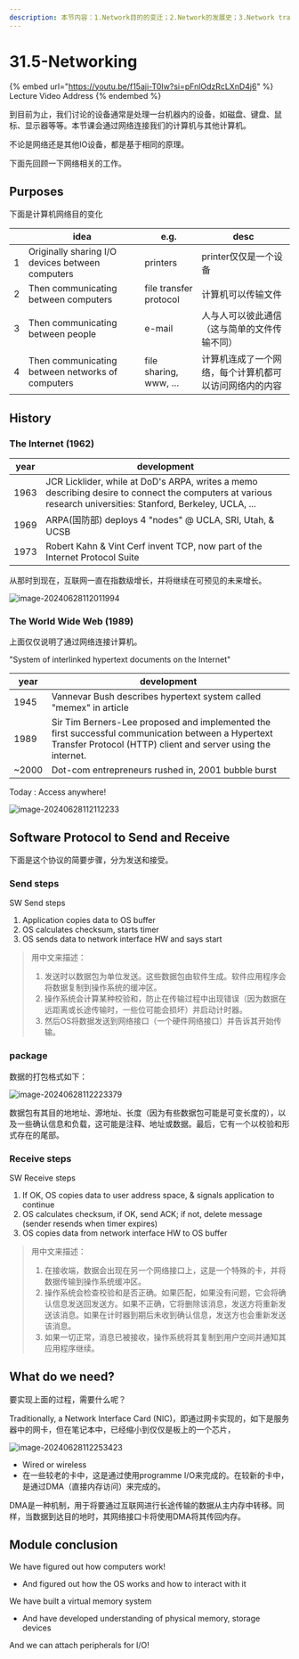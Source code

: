 ```yaml
---
description: 本节内容：1.Network目的的变迁；2.Network的发展史；3.Network transfer的步骤；4. NIC；
---
```


# 31.5-Networking

{% embed url="https://youtu.be/f15aji-T0Iw?si=pFnlOdzRcLXnD4j6" %}
Lecture Video Address
{% endembed %}

到目前为止，我们讨论的设备通常是处理一台机器内的设备，如磁盘、键盘、鼠标、显示器等等。本节课会通过网络连接我们的计算机与其他计算机。

不论是网络还是其他IO设备，都是基于相同的原理。

下面先回顾一下网络相关的工作。

## Purposes

下面是计算机网络目的变化

|      | idea                                             | e.g.                   | desc                                                   |
| ---- | ------------------------------------------------ | ---------------------- | ------------------------------------------------------ |
| 1    | Originally sharing I/O devices between computers | printers               | printer仅仅是一个设备                                  |
| 2    | Then communicating between computers             | file transfer protocol | 计算机可以传输文件                                     |
| 3    | Then communicating between people                | e-mail                 | 人与人可以彼此通信（这与简单的文件传输不同）           |
| 4    | Then communicating between networks of computers | file sharing, www, …   | 计算机连成了一个网络，每个计算机都可以访问网络内的内容 |

## History

### The Internet (1962)

| year | development                                                  |
| ---- | ------------------------------------------------------------ |
| 1963 | JCR Licklider, while at DoD's ARPA, writes a memo describing desire to connect the computers at various research universities: Stanford, Berkeley, UCLA, ... |
| 1969 | ARPA(国防部) deploys 4 "nodes" @ UCLA, SRI, Utah, & UCSB     |
| 1973 | Robert Kahn & Vint Cerf invent TCP, now part of the Internet Protocol Suite |

从那时到现在，互联网一直在指数级增长，并将继续在可预见的未来增长。

![image-20240628112011994](.image/image-20240628112011994.png)

### The World Wide Web (1989)

上面仅仅说明了通过网络连接计算机。

"System of interlinked hypertext documents on the Internet"

| year  | development                                                  |
| ----- | ------------------------------------------------------------ |
| 1945  | Vannevar Bush describes hypertext system called "memex" in article |
| 1989  | Sir Tim Berners-Lee proposed and implemented the first successful communication between a Hypertext Transfer Protocol (HTTP) client and server using the internet. |
| ~2000 | Dot-com entrepreneurs rushed in, 2001 bubble burst           |

Today : Access anywhere!

![image-20240628112112233](.image/image-20240628112112233.png)

## Software Protocol to Send and Receive

下面是这个协议的简要步骤，分为发送和接受。

### Send steps

SW Send steps

1. Application copies data to OS buffer
2. OS calculates checksum, starts timer
3. OS sends data to network interface HW and says start

> 用中文来描述：
>
> 1. 发送时以数据包为单位发送。这些数据包由软件生成。软件应用程序会将数据复制到操作系统的缓冲区。
> 2. 操作系统会计算某种校验和，防止在传输过程中出现错误（因为数据在远距离或长途传输时，一些位可能会损坏）并启动计时器。
> 3. 然后OS将数据发送到网络接口（一个硬件网络接口）并告诉其开始传输。

### package

数据的打包格式如下：

![image-20240628112223379](.image/image-20240628112223379.png)

数据包有其目的地地址、源地址、长度（因为有些数据包可能是可变长度的），以及一些确认信息和负载，这可能是注释、地址或数据。最后，它有一个以校验和形式存在的尾部。

### Receive steps

SW Receive steps

1. If OK, OS copies data to user address space, & signals application to continue
2. OS calculates checksum, if OK, send ACK; if not, delete message (sender resends when timer expires)
3. OS copies data from network interface HW to OS buffer

> 用中文来描述：
>
> 1. 在接收端，数据会出现在另一个网络接口上，这是一个特殊的卡，并将数据传输到操作系统缓冲区。
> 2. 操作系统会检查校验和是否正确。如果匹配，如果没有问题，它会将确认信息发送回发送方。如果不正确，它将删除该消息，发送方将重新发送该消息。如果在计时器到期后未收到确认信息，发送方也会重新发送该消息。
> 3. 如果一切正常，消息已被接收，操作系统将其复制到用户空间并通知其应用程序继续。

## What do we need?

要实现上面的过程，需要什么呢？

Traditionally, a Network Interface Card (NIC)，即通过网卡实现的，如下是服务器中的网卡，但在笔记本中，已经缩小到仅仅是板上的一个芯片，

![image-20240628112253423](.image/image-20240628112253423.png)

- Wired or wireless
- 在一些较老的卡中，这是通过使用programme I/O来完成的。在较新的卡中，是通过DMA（直接内存访问）来完成的。

DMA是一种机制，用于将要通过互联网进行长途传输的数据从主内存中转移。同样，当数据到达目的地时，其网络接口卡将使用DMA将其传回内存。

## Module conclusion

We have figured out how computers work!

- And figured out how the OS works and how to interact with it

We have built a virtual memory system

- And have developed understanding of physical memory, storage devices

And we can attach peripherals for I/O!
